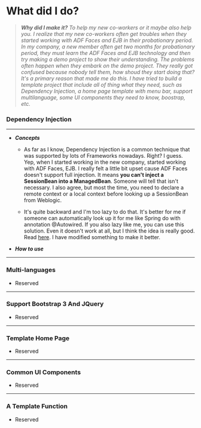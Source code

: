 # What did I do?

> ***Why did I make it?***
> *To help my new co-workers or it maybe also help you. I realize that my new co-workers often get troubles when they started working with ADF Faces and EJB in their probationary period. In my company, a new member often get two months for probationary period, they must learn the ADF Faces and EJB technology and then try making a demo project to show their understanding. The problems often happen when they embark on the demo project. They really got confused because nobody tell them, how shoud they start doing that? It's a primary reason that made me do this. I have tried to build a template project that include all of thing what they need, such as Dependency Injection, a home page template with menu bar, support multilanguage, some UI components they need to know, boostrap, etc.*


### Dependency Injection
______
- ***Concepts***
    - As far as I know, Dependency Injection is a common technique that was supported by lots of Frameworks nowadays. Right? I guess.
Yep, when I started working in the new company, started working with ADF Faces, EJB. I really felt a little bit upset cause ADF Faces doesn't support full injection. It means **you can't inject a SessionBean into a ManagedBean**. Someone will tell that isn't necessary. I also agree, but most the time, you need to declare a remote context or a local context before looking up a SessionBean from Weblogic.
 
   - It's quite backward and I'm too lazy to do that. It's better for me if someone can automatically look up it for me like Spring do with annotation @Autowired. If you also lazy like me, you can use this solution. Even it doesn't work at all, but I think the idea is really good. Read [here](http://codeplay.net/2010/09/14/inject-ejb-to-adf-managed-bean/). I have modified something to make it better.

- ***How to use***

______
### Multi-languages
- Reserved

______
### Support Bootstrap 3 And JQuery
- Reserved
______
### Template Home Page
- Reserved
______
### Common UI Components
- Reserved
______
### A Template Function
- Reserved

